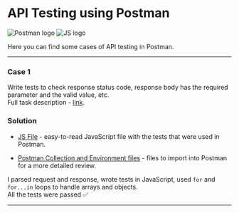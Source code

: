 # API Testing using Postman

![Postman logo](https://img.shields.io/badge/Postman-090909?style=for-the-badge&logo=postman)
![JS logo](https://img.shields.io/badge/JavaScript-090909?style=for-the-badge&logo=JavaScript)

Here you can find some cases of API testing in Postman.

---

### Case 1

Write tests to check response status code, response body has the required parameter and the valid value, etc. <br> Full task description - [link](https://github.com/kangash/Postman/blob/main/task_1/task_1_description.txt).

### Solution

- [JS File](https://github.com/kangash/Postman/blob/main/task_1/task_1.js) - easy-to-read JavaScript file with the tests that were used in Postman.

- [Postman Collection and Environment files](https://github.com/kangash/Postman/tree/main/task_1) - files to import into Postman for a more detailed review.

I parsed request and response, wrote tests in JavaScript, used `for` and `for...in` loops to handle arrays and objects. <br> All the tests were passed ✅

---
